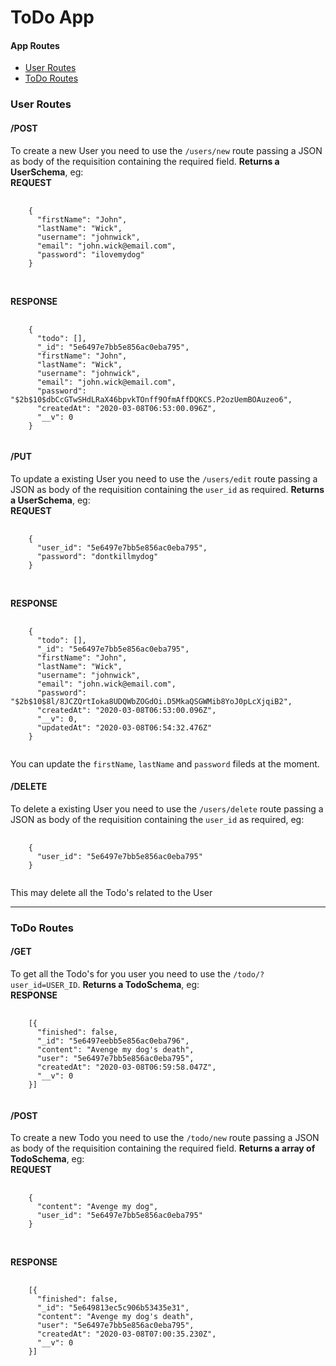 <h1>ToDo App</h1>

<h4>App Routes</h4>
<ul>
  <li>
    <a href="#users">User Routes</a>
  </li>
  <li>
    <a href="#todos">ToDo Routes</a>
  </li>
</ul>

<h3 id="users">User Routes</h3>
<h4>/POST</h4>
<p>To create a new User you need to use the <code>/users/new</code> route passing a JSON as body of the requisition containing the required field. <b>Returns a UserSchema</b>, eg:
<br/>
<b>REQUEST</b>
<pre>
  <code>
    {
      "firstName": "John",
      "lastName": "Wick",
      "username": "johnwick",
      "email": "john.wick@email.com",
      "password": "ilovemydog"
    }
  </code>
</pre>
<br/>
<b>RESPONSE</b>
<pre>
  <code>
    {
      "todo": [],
      "_id": "5e6497e7bb5e856ac0eba795",
      "firstName": "John",
      "lastName": "Wick",
      "username": "johnwick",
      "email": "john.wick@email.com",
      "password": "$2b$10$dbCcGTwSHdLRaX46bpvkTOnff9OfmAffDQKCS.P2ozUemBOAuzeo6",
      "createdAt": "2020-03-08T06:53:00.096Z",
      "__v": 0
    }
  </code>
</pre>
<h4>/PUT</h4>
<p>To update a existing User you need to use the <code>/users/edit</code> route passing a JSON as body of the requisition containing the <code>user_id</code> as required. <b>Returns a UserSchema</b>, eg:
<br/>
<b>REQUEST</b>
<pre>
  <code>
    {
      "user_id": "5e6497e7bb5e856ac0eba795",
      "password": "dontkillmydog"
    }
  </code>
</pre>
<br/>
<b>RESPONSE</b>
<pre>
  <code>
    {
      "todo": [],
      "_id": "5e6497e7bb5e856ac0eba795",
      "firstName": "John",
      "lastName": "Wick",
      "username": "johnwick",
      "email": "john.wick@email.com",
      "password": "$2b$10$8l/8JCZQrtIoka8UDQWbZOGdOi.D5MkaQSGWMib8YoJ0pLcXjqiB2",
      "createdAt": "2020-03-08T06:53:00.096Z",
      "__v": 0,
      "updatedAt": "2020-03-08T06:54:32.476Z"
    }
  </code>
</pre>
<p>You can update the <code>firstName</code>, <code>lastName</code> and <code>password</code> fileds at the moment.
<h4>/DELETE</h4>
<p>To delete a existing User you need to use the <code>/users/delete</code> route passing a JSON as body of the requisition containing the <code>user_id</code> as required, eg:
<pre>
  <code>
    {
      "user_id": "5e6497e7bb5e856ac0eba795"
    }
  </code>
</pre>
<p>This may delete all the Todo's related to the User
<hr/>
<h3 id="todos">ToDo Routes</h3>
<h4>/GET</h4>
<p>To get all the Todo's for you user you need to use the <code>/todo/?user_id=USER_ID</code>. <b>Returns a TodoSchema</b>, eg:
<br/>
<b>RESPONSE</b>
<pre>
  <code>
    [{
      "finished": false,
      "_id": "5e6497eebb5e856ac0eba796",
      "content": "Avenge my dog's death",
      "user": "5e6497e7bb5e856ac0eba795",
      "createdAt": "2020-03-08T06:59:58.047Z",
      "__v": 0
    }]
  </code>
</pre>
<h4>/POST</h4>
<p>To create a new Todo you need to use the <code>/todo/new</code> route passing a JSON as body of the requisition containing the required field. <b>Returns a array of TodoSchema</b>, eg:
<br/>
<b>REQUEST</b>
<pre>
  <code>
    {
      "content": "Avenge my dog",
      "user_id": "5e6497e7bb5e856ac0eba795"
    }
  </code>
</pre>
<br/>
<b>RESPONSE</b>
<pre>
  <code>
    [{
      "finished": false,
      "_id": "5e649813ec5c906b53435e31",
      "content": "Avenge my dog's death",
      "user": "5e6497e7bb5e856ac0eba795",
      "createdAt": "2020-03-08T07:00:35.230Z",
      "__v": 0
    }]
  </code>
</pre>
